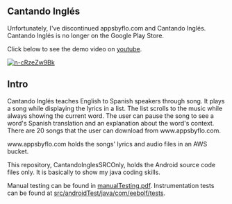 ## Cantando Inglés

Unfortunately, I've discontinued appsbyflo.com and Cantando Inglés. Cantando Inglés is no longer on the Google Play Store.

Click below to see the demo video on [youtube](https://www.youtube.com/watch?v=n-cRzeZw9Bk&t=24s).

[![n-cRzeZw9Bk](https://img.youtube.com/vi/n-cRzeZw9Bk/0.jpg)](https://www.youtube.com/watch?v=n-cRzeZw9Bk&t=24s)

## Intro

Cantando Inglés teaches English to Spanish speakers through song. It plays a song while displaying the lyrics in a list. The list scrolls to the music while always showing the current word. The user can pause the song to see a word's Spanish translation and an explanation about the word's context. There are 20 songs that the user can download from w<span>ww.appsbyflo.com.

w<span>ww.appsbyflo.com holds the songs' lyrics and audio files in an AWS bucket.

This repository, CantandoInglesSRCOnly, holds the Android source code files only. It is basically to show my java coding skills.

Manual testing can be found in [manualTesting.pdf](manualTesting.pdf). Instrumentation tests can be found at [src/androidTest/java/com/eebolf/tests](src/androidTest/java/com/eebolf/tests).

 
